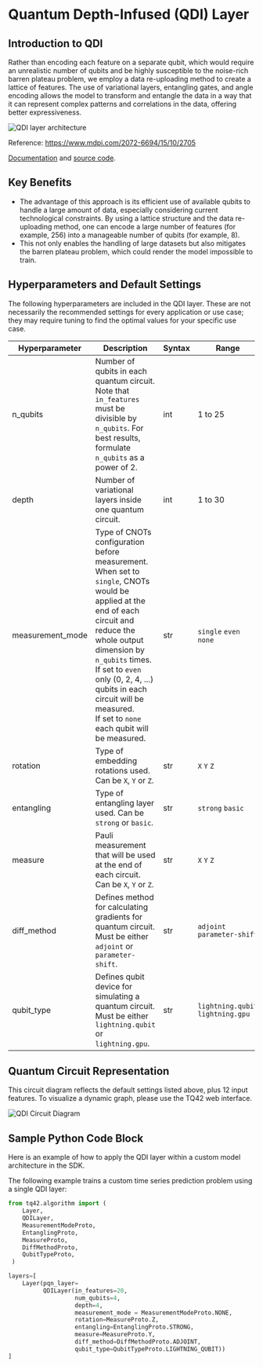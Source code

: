 # Quantum Depth-Infused (QDI) Layer
## Introduction to QDI
Rather than encoding each feature on a separate qubit, which would require an unrealistic number of qubits and be highly susceptible to the noise-rich barren plateau problem, we employ a data re-uploading method to create a lattice of features. The use of variational layers, entangling gates, and angle encoding allows the model to transform and entangle the data in a way that it can represent complex patterns and correlations in the data, offering better expressiveness.

![QDI layer architecture](../images/QDI_layer_architecture.png)

Reference: https://www.mdpi.com/2072-6694/15/10/2705

[Documentation](https://refactored-train-y27rprg.pages.github.io/autoapi/tqml/tqnet/layers/index.html#tqml.tqnet.layers.QDI) and [source code](https://refactored-train-y27rprg.pages.github.io/_modules/tqml/tqnet/layers.html#QDI).

## Key Benefits
- The advantage of this approach is its efficient use of available qubits to handle a large amount of data, especially considering current technological constraints. By using a lattice structure and the data re-uploading method, one can encode a large number of features (for example, 256) into a manageable number of qubits (for example, 8).
- This not only enables the handling of large datasets but also mitigates the barren plateau problem, which could render the model impossible to train.

## Hyperparameters and Default Settings
The following hyperparameters are included in the QDI layer. These are not necessarily the recommended settings for every application or use case; they may require tuning to find the optimal values for your specific use case.

| Hyperparameter   | Description                                                                                                                                                                                                                                                                                                                   | Syntax | Range                             | Default           |
|------------------|-------------------------------------------------------------------------------------------------------------------------------------------------------------------------------------------------------------------------------------------------------------------------------------------------------------------------------|--------|-----------------------------------|-------------------|
| n_qubits         | Number of qubits in each quantum circuit. <br/>Note that `in_features` must be divisible by `n_qubits`. For best results, formulate `n_qubits` as a power of 2.                                                                                                                                                               | int    | 1 to 25                           | 4                 |
| depth            | Number of variational layers inside one quantum circuit.                                                                                                                                                                                                                                                                      | int    | 1 to 30                           | 4                 |
| measurement_mode | Type of CNOTs configuration before measurement. <br/>When set to `single`, CNOTs would be applied at the end of each circuit and reduce the whole output dimension by `n_qubits` times. <br/>If set to `even` only (0, 2, 4, ...) qubits in each circuit will be measured. <br/>If set to `none` each qubit will be measured. | str    | `single` `even` `none`            | `none`            |
| rotation         | Type of embedding rotations used. Can be `X`, `Y` or `Z`.                                                                                                                                                                                                                                                                     | str    | `X` `Y` `Z`                       | `Z`               |
| entangling       | Type of entangling layer used. Can be `strong` or `basic`.                                                                                                                                                                                                                                                                    | str    | `strong` `basic`                  | `strong`          |
| measure          | Pauli measurement that will be used at the end of each circuit. Can be `X`, `Y` or `Z`.                                                                                                                                                                                                                                       | str    | `X` `Y` `Z`                       | `Y`               |
| diff_method      | Defines method for calculating gradients for quantum circuit. Must be either `adjoint` or `parameter-shift`.                                                                                                                                                                                                                  | str    | `adjoint` `parameter-shift`       | `adjoint`         |
| qubit_type       | Defines qubit device for simulating a quantum circuit. Must be either `lightning.qubit` or `lightning.gpu`.                                                                                                                                                                                                                   | str    | `lightning.qubit` `lightning.gpu` | `lightning.qubit` |


## Quantum Circuit Representation
This circuit diagram reflects the default settings listed above, plus 12 input features. To visualize a dynamic graph, please use the TQ42 web interface.

![QDI Circuit Diagram](../images/QDI_Circuit_Diagram.png)


## Sample Python Code Block
Here is an example of how to apply the QDI layer within a custom model architecture in the SDK.

The following example trains a custom time series prediction problem using a single QDI layer:

```python
from tq42.algorithm import (
    Layer,
    QDILayer,
    MeasurementModeProto,
    EntanglingProto,
    MeasureProto,
    DiffMethodProto,
    QubitTypeProto,
 )

layers=[
    Layer(pqn_layer=
          QDILayer(in_features=20, 
                   num_qubits=4, 
                   depth=4, 
                   measurement_mode = MeasurementModeProto.NONE,
                   rotation=MeasureProto.Z,
                   entangling=EntanglingProto.STRONG,
                   measure=MeasureProto.Y,
                   diff_method=DiffMethodProto.ADJOINT,
                   qubit_type=QubitTypeProto.LIGHTNING_QUBIT))
]
```